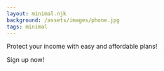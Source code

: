 ```yaml
---
layout: minimal.njk
background: /assets/images/phone.jpg
tags: minimal
---
```


Protect your income with easy and affordable plans!

Sign up now!
